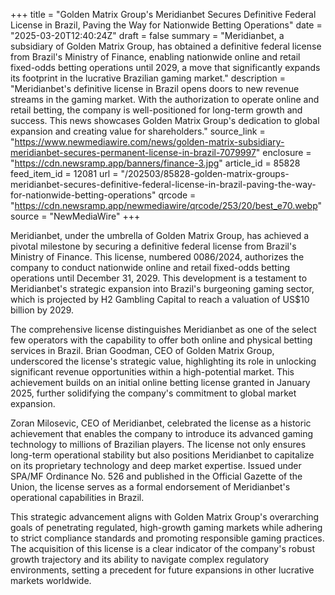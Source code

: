 +++
title = "Golden Matrix Group's Meridianbet Secures Definitive Federal License in Brazil, Paving the Way for Nationwide Betting Operations"
date = "2025-03-20T12:40:24Z"
draft = false
summary = "Meridianbet, a subsidiary of Golden Matrix Group, has obtained a definitive federal license from Brazil's Ministry of Finance, enabling nationwide online and retail fixed-odds betting operations until 2029, a move that significantly expands its footprint in the lucrative Brazilian gaming market."
description = "Meridianbet's definitive license in Brazil opens doors to new revenue streams in the gaming market. With the authorization to operate online and retail betting, the company is well-positioned for long-term growth and success. This news showcases Golden Matrix Group's dedication to global expansion and creating value for shareholders."
source_link = "https://www.newmediawire.com/news/golden-matrix-subsidiary-meridianbet-secures-permanent-license-in-brazil-7079997"
enclosure = "https://cdn.newsramp.app/banners/finance-3.jpg"
article_id = 85828
feed_item_id = 12081
url = "/202503/85828-golden-matrix-groups-meridianbet-secures-definitive-federal-license-in-brazil-paving-the-way-for-nationwide-betting-operations"
qrcode = "https://cdn.newsramp.app/newmediawire/qrcode/253/20/best_e70.webp"
source = "NewMediaWire"
+++

<p>Meridianbet, under the umbrella of Golden Matrix Group, has achieved a pivotal milestone by securing a definitive federal license from Brazil's Ministry of Finance. This license, numbered 0086/2024, authorizes the company to conduct nationwide online and retail fixed-odds betting operations until December 31, 2029. This development is a testament to Meridianbet's strategic expansion into Brazil's burgeoning gaming sector, which is projected by H2 Gambling Capital to reach a valuation of US$10 billion by 2029.</p><p>The comprehensive license distinguishes Meridianbet as one of the select few operators with the capability to offer both online and physical betting services in Brazil. Brian Goodman, CEO of Golden Matrix Group, underscored the license's strategic value, highlighting its role in unlocking significant revenue opportunities within a high-potential market. This achievement builds on an initial online betting license granted in January 2025, further solidifying the company's commitment to global market expansion.</p><p>Zoran Milosevic, CEO of Meridianbet, celebrated the license as a historic achievement that enables the company to introduce its advanced gaming technology to millions of Brazilian players. The license not only ensures long-term operational stability but also positions Meridianbet to capitalize on its proprietary technology and deep market expertise. Issued under SPA/MF Ordinance No. 526 and published in the Official Gazette of the Union, the license serves as a formal endorsement of Meridianbet's operational capabilities in Brazil.</p><p>This strategic advancement aligns with Golden Matrix Group's overarching goals of penetrating regulated, high-growth gaming markets while adhering to strict compliance standards and promoting responsible gaming practices. The acquisition of this license is a clear indicator of the company's robust growth trajectory and its ability to navigate complex regulatory environments, setting a precedent for future expansions in other lucrative markets worldwide.</p>